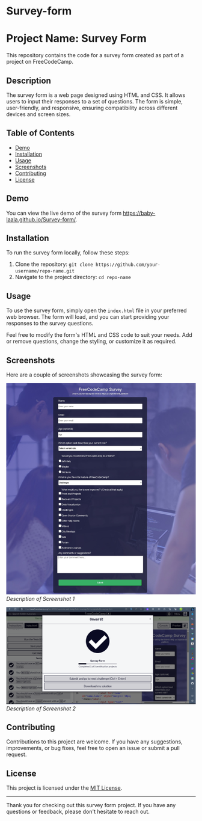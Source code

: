 # Survey-form
# Project Name: Survey Form

This repository contains the code for a survey form created as part of a project on FreeCodeCamp.

## Description

The survey form is a web page designed using HTML and CSS. It allows users to input their responses to a set of questions. The form is simple, user-friendly, and responsive, ensuring compatibility across different devices and screen sizes.

## Table of Contents

- [Demo](#demo)
- [Installation](#installation)
- [Usage](#usage)
- [Screenshots](#screenshots)
- [Contributing](#contributing)
- [License](#license)

## Demo

You can view the live demo of the survey form https://baby-laala.github.io/Survey-form/.

## Installation

To run the survey form locally, follow these steps:

1. Clone the repository: `git clone https://github.com/your-username/repo-name.git`
2. Navigate to the project directory: `cd repo-name`

## Usage

To use the survey form, simply open the `index.html` file in your preferred web browser. The form will load, and you can start providing your responses to the survey questions.

Feel free to modify the form's HTML and CSS code to suit your needs. Add or remove questions, change the styling, or customize it as required.

## Screenshots

Here are a couple of screenshots showcasing the survey form:

![Screenshot 1](/screenshot1.jpeg)
*Description of Screenshot 1*

![Screenshot 2](/screenshot2.png)
*Description of Screenshot 2*

## Contributing

Contributions to this project are welcome. If you have any suggestions, improvements, or bug fixes, feel free to open an issue or submit a pull request.

## License

This project is licensed under the [MIT License](LICENSE).

---

Thank you for checking out this survey form project. If you have any questions or feedback, please don't hesitate to reach out.
